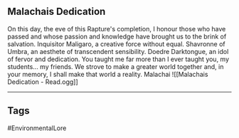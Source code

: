 ## Malachais Dedication
On this day, the eve of this Rapture's completion, I honour those who have passed and whose passion and knowledge have brought us to the brink of salvation. Inquisitor Maligaro, a creative force without equal. Shavronne of Umbra, an aesthete of transcendent sensibility. Doedre Darktongue, an idol of fervor and dedication. You taught me far more than I ever taught you, my students... my friends. We strove to make a greater world together and, in your memory, I shall make that world a reality. Malachai
![[Malachais Dedication - Read.ogg]]

---
## Tags
#EnvironmentalLore